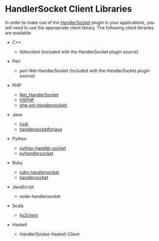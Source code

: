 
# HandlerSocket Client Libraries

In order to make use of the [HandlerSocket](README.md) plugin in your
applications, you will need to use the appropriate client library. The
following client libraries are available:


* C++

  * libhsclient (included with the HandlerSocket plugin source)
* Perl

  * perl-Net-HandlerSocket (included with the HandlerSocket plugin source)
* PHP

  * [Net_HandlerSocket](https://github.com/openpear/Net_HandlerSocket)
  * [HSPHP](https://github.com/tz-lom/HSPHP)
  * [php-ext-handlersocketi](https://github.com/kjdev/php-ext-handlersocketi)
* Java

  * [hs4j](https://code.google.com/p/hs4j/)
  * [handlersocketforjava](https://code.google.com/p/handlersocketforjava/)
* Python

  * [python-handler-socket](https://pypi.python.org/pypi/python-handler-socket)
  * [pyhandlersocket](https://code.launchpad.net/~songofacandy/+junk/pyhandlersocket)
* Ruby

  * [ruby-handlersocket](https://github.com/winebarrel/ruby-handlersocket)
  * [handlersocket](https://github.com/miyucy/handlersocket)
* JavaScript

  * node-handlersocket
* Scala

  * [hs2client](https://github.com/fujohnwang/hs2client)
* Haskell

  * HandlerSocket-Haskell-Client

